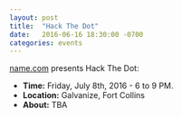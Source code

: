 ```yaml
---
layout: post
title:  "Hack The Dot"
date:   2016-06-16 18:30:00 -0700
categories: events
---
```


[name.com](https://www.name.com/) presents Hack The Dot:

- **Time:** Friday, July 8th, 2016 - 6 to 9 PM.
- **Location:** Galvanize, Fort Collins
- **About:** TBA
